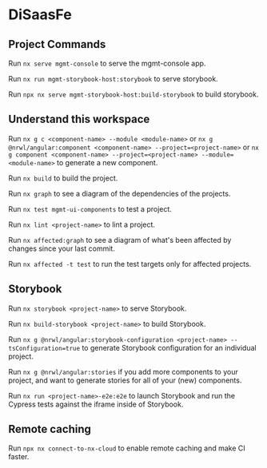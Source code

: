 # DiSaasFe

## Project Commands

Run `nx serve mgmt-console` to serve the mgmt-console app.

Run `nx run mgmt-storybook-host:storybook` to serve storybook.

Run `npx nx serve mgmt-storybook-host:build-storybook` to build storybook.

## Understand this workspace

Run `nx g c <component-name> --module <module-name>` or `nx g @nrwl/angular:component <component-name> --project=<project-name>` or `nx g component <component-name> --project=<project-name> --module=<module-name>` to generate a new component.

Run `nx build` to build the project.

Run `nx graph` to see a diagram of the dependencies of the projects.

Run `nx test mgmt-ui-components` to test a project.

Run `nx lint <project-name>` to lint a project.

Run `nx affected:graph` to see a diagram of what's been affected by changes since your last commit.

Run `nx affected -t test` to run the test targets only for affected projects.

## Storybook

Run `nx storybook <project-name>` to serve Storybook.

Run `nx build-storybook <project-name>` to build Storybook.

Run `nx g @nrwl/angular:storybook-configuration <project-name> --tsConfiguration=true` to generate Storybook configuration for an individual project.

Run `nx g @nrwl/angular:stories` if you add more components to your project, and want to generate stories for all of your (new) components.

Run `nx run <project-name>-e2e:e2e` to launch Storybook and run the Cypress tests against the iframe inside of Storybook.

## Remote caching

Run `npx nx connect-to-nx-cloud` to enable remote caching and make CI faster.

